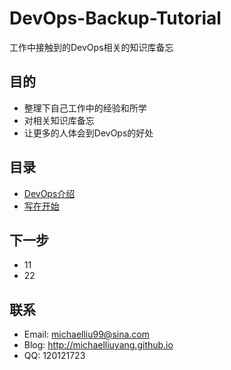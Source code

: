 # DevOps-Backup-Tutorial
工作中接触到的DevOps相关的知识库备忘

## 目的

- 整理下自己工作中的经验和所学
- 对相关知识库备忘
- 让更多的人体会到DevOps的好处

## 目录

- [DevOps介绍](http://xxx)
- [写在开始](http://xxx)


## 下一步

- 11
- 22

## 联系
- Email: michaelliu99@sina.com
- Blog: http://michaelliuyang.github.io
- QQ: 120121723
